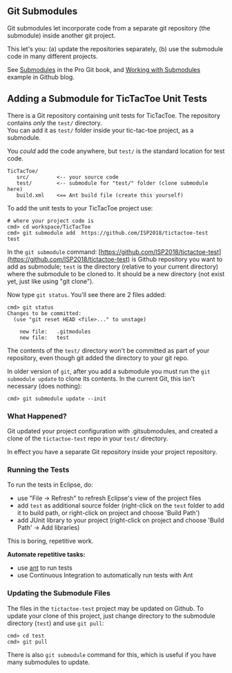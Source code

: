 ## Git Submodules

Git submodules let incorporate code from a separate git repository 
(the submodule) inside another git project.

This let's you: (a) update the repositories separately, (b) use the submodule code in many different projects.

See [Submodules][git-submodules] in the Pro Git book,
and [Working with Submodules][working-with-submodules] example in Github blog.

[git-submodules]: https://git-scm.com/book/en/v2/Git-Tools-Submodules
[working-with-submodules]: https://blog.github.com/2016-02-01-working-with-submodules/

## Adding a Submodule for TicTacToe Unit Tests

There is a Git repository containing unit tests for TicTacToe.  The repository contains *only* the `test/` directory.  
You can add it as `test/` folder inside your tic-tac-toe project,
as a submodule.

You *could* add the code anywhere, but `test/` is the standard location for
test code.

```
TicTacToe/
   src/         <-- your source code
   test/        <-- submodule for "test/" folder (clone submodule here)
   build.xml    <== Ant build file (create this yourself)
```

To add the unit tests to your TicTacToe project use:
```shell
# where your project code is
cmd> cd workspace/TicTacToe
cmd> git submodule add  https://github.com/ISP2018/tictactoe-test  test
```
In the `git submodule` command: 
[https://github.com/ISP2018/tictactoe-test](https://github.com/ISP2018/tictactoe-test) is Github repository you want to add as submodule;
`test` is the directory (relative to your current directory) where the submodule to be cloned to.  It should be a new directory (not exist yet, just like using "git clone").

Now type `git status`.  You'll see there are 2 files added:
```shell
cmd> git status
Changes to be committed:
  (use "git reset HEAD <file>..." to unstage)

	new file:   .gitmodules
	new file:   test
```
The contents of the `test/` directory won't be committed as part of your repository, even though git added the directory to your git repo.

In older version of `git`, after you add a submodule you must run the `git submodule update` to clone its contents. In the current Git, this isn't necessary (does nothing):
```shell
cmd> git submodule update --init
```

### What Happened?

Git updated your project configuration with .gitsubmodules, and created a clone of the `tictactoe-test` repo in your `test/` directory.

In effect you have a separate Git repository inside your project repository.

### Running the Tests

To run the tests in Eclipse, do:

* use "File -> Refresh" to refresh Eclipse's view of the project files
* add `test` as additional source folder (right-click on the `test` folder to add it to build path, or right-click on project and choose 'Build Path')
* add JUnit library to your project (right-click on project and choose 'Build Path' -> Add libraries)

This is boring, repetitive work.  

**Automate repetitive tasks:** 

* use [ant](https://ant.apache.org) to run tests
* use Continuous Integration to automatically run tests with Ant

### Updating the Submodule Files

The files in the `tictactoe-test` project may be updated on Github.
To update your clone of this project, 
just change directory to the submodule directory (`test`) and use `git pull`:
```shell
cmd> cd test
cmd> git pull
```
There is also `git submodule` command for this, which is useful if you have
many submodules to update.


